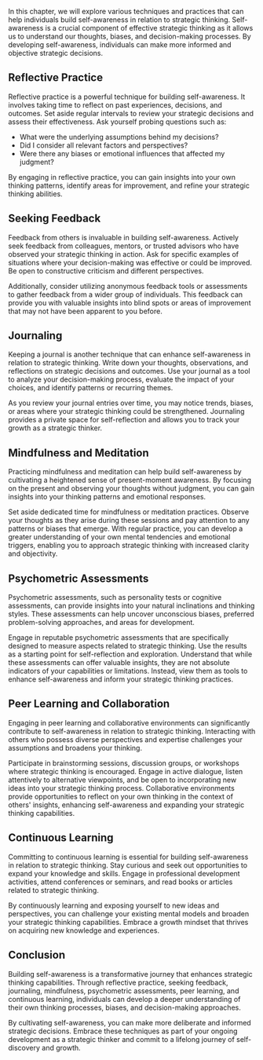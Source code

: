
In this chapter, we will explore various techniques and practices that can help individuals build self-awareness in relation to strategic thinking. Self-awareness is a crucial component of effective strategic thinking as it allows us to understand our thoughts, biases, and decision-making processes. By developing self-awareness, individuals can make more informed and objective strategic decisions.

## Reflective Practice

Reflective practice is a powerful technique for building self-awareness. It involves taking time to reflect on past experiences, decisions, and outcomes. Set aside regular intervals to review your strategic decisions and assess their effectiveness. Ask yourself probing questions such as:

- What were the underlying assumptions behind my decisions?
- Did I consider all relevant factors and perspectives?
- Were there any biases or emotional influences that affected my judgment?

By engaging in reflective practice, you can gain insights into your own thinking patterns, identify areas for improvement, and refine your strategic thinking abilities.

## Seeking Feedback

Feedback from others is invaluable in building self-awareness. Actively seek feedback from colleagues, mentors, or trusted advisors who have observed your strategic thinking in action. Ask for specific examples of situations where your decision-making was effective or could be improved. Be open to constructive criticism and different perspectives.

Additionally, consider utilizing anonymous feedback tools or assessments to gather feedback from a wider group of individuals. This feedback can provide you with valuable insights into blind spots or areas of improvement that may not have been apparent to you before.

## Journaling

Keeping a journal is another technique that can enhance self-awareness in relation to strategic thinking. Write down your thoughts, observations, and reflections on strategic decisions and outcomes. Use your journal as a tool to analyze your decision-making process, evaluate the impact of your choices, and identify patterns or recurring themes.

As you review your journal entries over time, you may notice trends, biases, or areas where your strategic thinking could be strengthened. Journaling provides a private space for self-reflection and allows you to track your growth as a strategic thinker.

## Mindfulness and Meditation

Practicing mindfulness and meditation can help build self-awareness by cultivating a heightened sense of present-moment awareness. By focusing on the present and observing your thoughts without judgment, you can gain insights into your thinking patterns and emotional responses.

Set aside dedicated time for mindfulness or meditation practices. Observe your thoughts as they arise during these sessions and pay attention to any patterns or biases that emerge. With regular practice, you can develop a greater understanding of your own mental tendencies and emotional triggers, enabling you to approach strategic thinking with increased clarity and objectivity.

## Psychometric Assessments

Psychometric assessments, such as personality tests or cognitive assessments, can provide insights into your natural inclinations and thinking styles. These assessments can help uncover unconscious biases, preferred problem-solving approaches, and areas for development.

Engage in reputable psychometric assessments that are specifically designed to measure aspects related to strategic thinking. Use the results as a starting point for self-reflection and exploration. Understand that while these assessments can offer valuable insights, they are not absolute indicators of your capabilities or limitations. Instead, view them as tools to enhance self-awareness and inform your strategic thinking practices.

## Peer Learning and Collaboration

Engaging in peer learning and collaborative environments can significantly contribute to self-awareness in relation to strategic thinking. Interacting with others who possess diverse perspectives and expertise challenges your assumptions and broadens your thinking.

Participate in brainstorming sessions, discussion groups, or workshops where strategic thinking is encouraged. Engage in active dialogue, listen attentively to alternative viewpoints, and be open to incorporating new ideas into your strategic thinking process. Collaborative environments provide opportunities to reflect on your own thinking in the context of others' insights, enhancing self-awareness and expanding your strategic thinking capabilities.

## Continuous Learning

Committing to continuous learning is essential for building self-awareness in relation to strategic thinking. Stay curious and seek out opportunities to expand your knowledge and skills. Engage in professional development activities, attend conferences or seminars, and read books or articles related to strategic thinking.

By continuously learning and exposing yourself to new ideas and perspectives, you can challenge your existing mental models and broaden your strategic thinking capabilities. Embrace a growth mindset that thrives on acquiring new knowledge and experiences.

## Conclusion

Building self-awareness is a transformative journey that enhances strategic thinking capabilities. Through reflective practice, seeking feedback, journaling, mindfulness, psychometric assessments, peer learning, and continuous learning, individuals can develop a deeper understanding of their own thinking processes, biases, and decision-making approaches.

By cultivating self-awareness, you can make more deliberate and informed strategic decisions. Embrace these techniques as part of your ongoing development as a strategic thinker and commit to a lifelong journey of self-discovery and growth.

